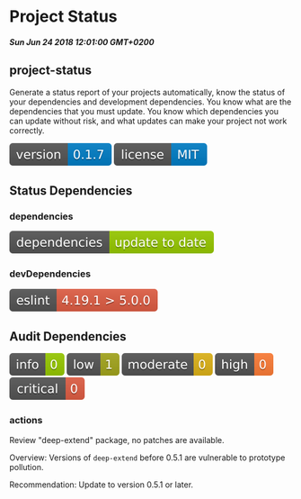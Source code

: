# Project Status
##### Sun Jun 24 2018 12:01:00 GMT+0200
  ## project-status
Generate a status report of your projects automatically, know the status of your dependencies and development dependencies. You know what are the dependencies that you must update. You know which dependencies you can update without risk, and what updates can make your project not work correctly.

![](./assets/version.svg) ![](./assets/license.svg) 
## Status Dependencies
### dependencies
![](./assets/dependencies.svg) 
### devDependencies
![](./assets/eslint.svg) 
## Audit Dependencies
![](./assets/info.svg) ![](./assets/low.svg) ![](./assets/moderate.svg) ![](./assets/high.svg) ![](./assets/critical.svg) 
### actions

   Review "deep-extend" package, no patches are available.

   Overview: Versions of `deep-extend` before 0.5.1 are vulnerable to prototype pollution.

   Recommendation: Update to version 0.5.1 or later.
